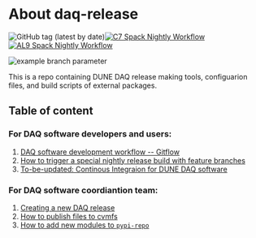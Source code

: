 # About daq-release

![GitHub tag (latest by date)](https://img.shields.io/github/v/tag/DUNE-DAQ/daq-release?label=latest%20tag)[![C7 Spack Nightly Workflow](https://github.com/DUNE-DAQ/daq-release/actions/workflows/nightly-spack.yml/badge.svg)](https://github.com/DUNE-DAQ/daq-release/actions/workflows/nightly-spack.yml)[![AL9 Spack Nightly Workflow](https://github.com/DUNE-DAQ/daq-release/actions/workflows/nightly-spack-alma9.yml/badge.svg)](https://github.com/DUNE-DAQ/daq-release/actions/workflows/nightly-spack-alma9.yml)


![example branch parameter](https://github.com/github/docs/actions/workflows/main.yml/badge.svg?branch=feature-1)

This is a repo containing DUNE DAQ release making tools, configuarion files, and build scripts of external packages. 

## Table of content

### For DAQ software developers and users:
1. [DAQ software development workflow -- Gitflow](development_workflow_gitflow.md)
2. [How to trigger a special nightly release build with feature branches](feature_branch_ci_build.md)
2. [To-be-updated: Continous Integraion for DUNE DAQ software](ci_github_action.md)

### For DAQ software coordiantion team:

1. [Creating a new DAQ release](create_release_spack.md)
2. [How to publish files to cvmfs](publish_to_cvmfs.md)
3. [How to add new modules to `pypi-repo`](add_modules_to_pypi_repo.md)
